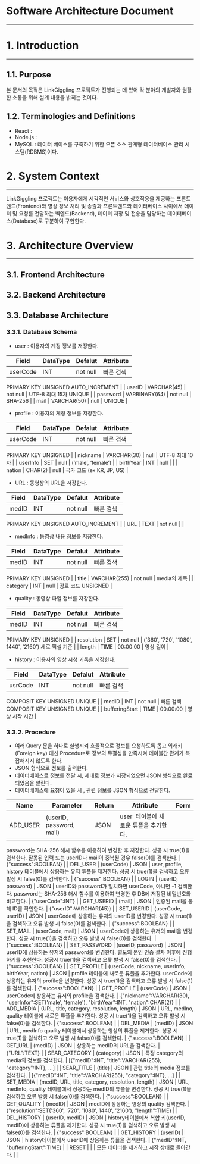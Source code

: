 # Software Architecture Document

---

# 1. Introduction

---

## 1.1. Purpose

본 문서의 목적은 LinkGiggling 프로젝트가 진행되는 데 있어 각 분야의 개발자와 원활한 소통을 위해 설계 내용을 밝히는 것이다.

## 1.2. Terminologies and Definitions

- React :
- Node.js :
- MySQL : 데이터 베이스를 구축하기 위한 오픈 소스 관계형 데이터베이스 관리 시스템(RDBMS)이다.

# 2. System Context

---

LinkGiggling 프로젝트는 이용자에게 시각적인 서비스와 상호작용을 제공하는 프론트엔드(Frontend)와 영상 정보 처리 및 송출과 프론트엔드와 데이터베이스 사이에서 데이터 및 요청를 전달하는 벡엔드(Backend), 데이터 저장 및 전송을 담당하는  데이터베이스(Database)로 구분하여 구현한다.

# 3. Architecture Overview

---

## 3.1. Frontend Architecture

## 3.2. Backend Architecture

## 3.3. Database Architecture

### 3.3.1. Database Schema

- user : 이용자의 계정 정보를 저장한다.

| Field | DataType | Defalut | Attribute |
| --- | --- | --- | --- |
| userCode | INT | not null | 빠른 검색
PRIMARY KEY
UNSIGNED
AUTO_INCREMENT |
| userID | VARCHAR(45) | not null | UTF-8
최대 15자
UNIQUE |
| password | VARBINARY(64) | not null | SHA-256 |
| mail | VARCHAR(50) | null | UNIQUE |

- profile : 이용자의 계정 정보를 저장한다.

| Field | DataType | Defalut | Attribute |
| --- | --- | --- | --- |
| userCode | INT | not null | 빠른 검색
PRIMARY KEY
UNSIGNED |
| nickname | VARCHAR(30) | null | UTF-8
최대 10자 |
| userInfo | SET | null | (’male’, ‘female’) |
| birthYear | INT | null |  |
| nation | CHAR(2) | null | 국가 코드 (ex KR, JP, US) |

- URL : 동영상의 URL을 저장한다.

| Field | DataType | Defalut | Attribute |
| --- | --- | --- | --- |
| medID | INT | not null | 빠른 검색
PRIMARY KEY
UNSIGNED
AUTO_INCREMENT |
| URL | TEXT | not null |  |

- medInfo : 동영상 내용 정보를 저장한다.

| Field | DataType | Defalut | Attribute |
| --- | --- | --- | --- |
| medID | INT | not null | 빠른 검색
PRIMARY KEY
UNSIGNED |
| title | VARCHAR(255) | not null | media의 제목 |
| category | INT | null | 장르 코드
UNSIGNED |

- quality : 동영상 파일 정보를 저장한다.

| Field | DataType | Defalut | Attribute |
| --- | --- | --- | --- |
| medID | INT | not null | 빠른 검색
PRIMARY KEY
UNSIGNED |
| resolution | SET | not null | ('360', '720', '1080', 1440', '2160')
 세로 픽셀 기준 |
| length | TIME | 00:00:00 | 영상 길이 |

- history : 이용자의 영상 시청 기록을 저장한다.

| Field | DataType | Defalut | Attribute |
| --- | --- | --- | --- |
| usrCode | INT | not null | 빠른 검색
COMPOSIT KEY
UNSIGNED
UNIQUE |
| medID | INT | not null | 빠른 검색
COMPOSIT KEY
UNSIGNED
UNIQUE |
| bufferingStart | TIME | 00:00:00 | 영상 시작 시간 |

### 3.3.2. Procedure

- 여러 Query 문을 하나로 실행시켜 효율적으로 정보를 요청하도록 돕고 외래키(Foreign key) 대신 Procedure로 정보의 무결성을 만족시켜 테이블간 관계가 복잡해지지 않도록 한다.
- JSON 형식으로 정보를 출력한다.
- 데이터베이스로 정보를 전달 시, 제대로 정보가 저장되었으면 JSON 형식으로 완료되었음을 알린다.
- 데이터베이스에 요청이 있을 시 , 관련 정보를 JSON 형식으로 전달한다.

| Name | Parameter | Return | Attribute | Form |
| --- | --- | --- | --- | --- |
| ADD_USER | (userID, password, mail) | JSON | user  테이블에 새로운 튜플을 추가한다.
password는 SHA-256 해시 함수를 이용하여 변경한 후 저장한다.
성공 시 true(1)을 검색한다.
잘못된 입력 또는 userID나 mail이 중복될 경우 false(0)를 검색한다. | {"success":BOOLEAN} |
| DEL_USER | (userCode) | JSON | user, profile, history 테이블에서 상응하는 유저 튜플을 제거한다.
성공 시 true(1)을 검색하고 오류 발생 시 false(0)를 검색한다. | {"success":BOOLEAN} |
| LOGIN | (userID, password) | JSON | userID와 password가 일치하면 userCode, 아니면 -1 검색한다.
password는 SHA-256 해시 함수를 이용하여 변경한 후  DB에 저장된 비밀번호와 비교한다. | {"userCode":INT} |
| GET_USERID | (mail) | JSON | 인증된 mail을 통해 ID를 확인한다. | {"userID":VARCHAR(45)} |
| SET_USERID | (userCode, userID) | JSON | userCode에 상응하는 유저의 userID를 변경한다.
성공 시 true(1)을 검색하고 오류 발생 시 false(0)를 검색한다. | {"success":BOOLEAN} |
| SET_MAIL | (userCode, mail) | JSON | userCode에 상응하는 유저의 mail을 변경한다.
성공 시 true(1)을 검색하고 오류 발생 시 false(0)를 검색한다. | {"success":BOOLEAN} |
| SET_PASSWORD | (userID, password) | JSON | userID에 상응하는 유저의 password를 변경한다.
별도의 본인 인증 절차 이후에 진행하기를 추천한다.
성공시 true(1)을 검색하고 오류 발생 시 false(0)를 검색한다. | {"success":BOOLEAN} |
| SET_PROFILE | (userCode, nickname, userInfo, birthYear, nation) | JSON | profile 테이블에 새로운 튜플을 추가한다.
userCode에 상응하는 유저의 profile을 변경한다.
성공 시 true(1)을 검색하고 오류 발생 시 false(1)를 검색한다. | {"success":BOOLEAN} |
| GET_PROFILE | (userCode) | JSON | userCode에 상응하는 유저의 profile을 검색한다. | {"nickname":VARCHAR(30),
"userInfor":SET('male', 'female'),
"birthYear":INT,
"nation":CHAR(2)} |
| ADD_MEDIA | (URL, title, category, resolution, length) | JSON | URL, medIno, quality 테이블에 새로운 튜플을 추가한다.
성공 시 true(1)을 검색하고 오류 발생 시 false(0)을 검색한다. | {"success":BOOLEAN} |
| DEL_MEDIA | (medID) | JSON | URL, medInfo quality 테이블에서 상응하는 영상의 튜플을 제거한다.
성공 시 true(1)을 검색하고 오류 발생 시 false(0)를 검색한다. | {"success":BOOLEAN} |
| GET_URL | (medID) | JSON | 상응하는 medID의 URL을 검색한다. | {"URL":TEXT} |
| SEAR_CATEGORY | (category) | JSON | 특정 category의 media의 정보를 검색한다. | [{"medID":INT,
    "title":VARCHAR(255),
    "category":INT}, …] |
| SEAR_TITLE | (title) | JSON | 관련 title의 media 정보를 검색한다. | [{"medID":INT,
    "title":VARCHAR(255),
    "category":INT}, …] |
| SET_MEDIA | (medID, URL, title, category, resolution, length) | JSON | URL, medInfo, quality 테이블에서 상응하는 medID의 튜플을 변경한다.
성공 시 true(1)을 검색하고 오류 발생 시 false(0)를 검색한다. | {"success":BOOLEAN} |
| GET_QUALITY | (medID) | JSON | medID에 상응하는 영상의 quality 검색한다. | {"resolution":SET('360',
  '720', '1080', 1440', '2160'),
"length":TIME} |
| DEL_HISTORY | (userID, medID) | JSON | history테이블에서 복합 키(userID, medID)에 상응하는 튜플을 제거한다. 
성공 시 true(1)을 검색하고 오류 발생 시 false(0)를 검색한다. | {"success":BOOLEAN} |
| GET_HISTORY | (userID) | JSON | history테이블에서 userID에 상응하는 튜플을 검색한다. | {"medID":INT,
 "bufferingStart":TIME} |
| RESET |  |  | 모든 데이터를 제거하고 시작 상태로 돌아간다. |  |